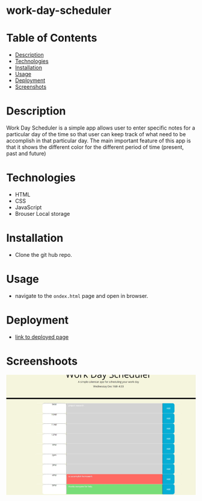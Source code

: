 
# work-day-scheduler
# Table of Contents
- [Description](#Description)
- [Technologies](#Technologies)
- [Installation](#Installation)
- [Usage](#Usage)
- [Deployment](#Deployment)
- [Screenshots](#Screenshots)
# Description 
Work Day Scheduler is a simple app allows user to enter specific notes for a particular day of the time so that user can keep track of what need to be accomplish in that particular day. The main important feature of this app is that it shows the different color for the different period of time (present, past and future) 
# Technologies 
- HTML
- CSS
- JavaScript
- Brouser Local storage
# Installation 
- Clone the git hub repo.
# Usage
- navigate to the `ondex.html` page and open in browser. 
# Deployment
 - [link to deployed page](https://ghimirear.github.io/work-day-scheduler/)
# Screenshoots
 ![screenshoot](images/hm-5.JPG)
